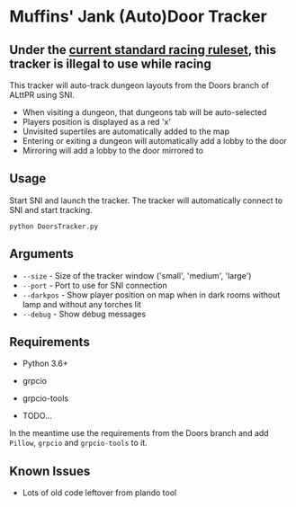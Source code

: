 # Muffins' Jank (Auto)Door Tracker

## **Under the [current standard racing ruleset](http://alttp.mymm1.com/wiki/ALTTPR_Racing_Ruleset), this tracker is illegal to use while racing**

This tracker will auto-track dungeon layouts from the Doors branch of ALttPR using SNI.

* When visiting a dungeon, that dungeons tab will be auto-selected
* Players position is displayed as a red 'x'
* Unvisited supertiles are automatically added to the map
* Entering or exiting a dungeon will automatically add a lobby to the door
* Mirroring will add a lobby to the door mirrored to

## Usage
Start SNI and launch the tracker. The tracker will automatically connect to SNI and start tracking.

`python DoorsTracker.py`

## Arguments
* `--size` - Size of the tracker window ('small', 'medium', 'large')
* `--port` - Port to use for SNI connection
* `--darkpos` - Show player position on map when in dark rooms without lamp and without any torches lit
* `--debug` - Show debug messages


## Requirements
* Python 3.6+
* grpcio
* grpcio-tools

* TODO...

In the meantime use the requirements from the Doors branch and add `Pillow`, `grpcio` and `grpcio-tools` to it.

## Known Issues
* Lots of old code leftover from plando tool